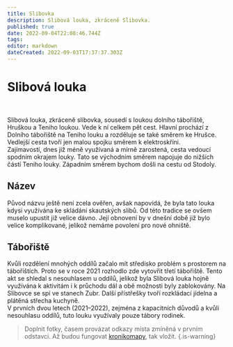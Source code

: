 ```yaml
---
title: Slibovka
description: Slibová louka, zkráceně Slibovka.
published: true
date: 2022-09-04T22:08:46.744Z
tags: 
editor: markdown
dateCreated: 2022-09-03T17:37:37.303Z
---
```


# Slibová louka
<br>
<p>
Slibová louka, zkráceně slibovka, sousedí s loukou dolního tábořiště, Hruškou a Teniho loukou. Vede k ní celkem pět cest. Hlavní prochází z Dolního tábořiště na Teniho louku a rozděluje se také směrem ke Hrušce. Vedlejší cesta tvoří jen malou spojku směrem k elektroskříni. <br>
  Zajímavostí, dnes již méně využívaná a mírně zarostená, cesta vedoucí spodním okrajem louky. Tato se východním směrem napojuje do nižších částí Teniho louky. Západním směrem bychom došli na cestu od Stodoly. 
</p>
 <h2> Název </h2>
  <p>
    Původ názvu ještě není zcela ověřen, avšak napovídá, že byla tato louka kdysi využívána ke skládání skautských slibů. Od této tradice se ovšem muselo upustit již velice dávno. Její obnovení by v dnešní době již bylo velice komplikované, jelikož nemáme povolení pro nové ohniště.
  </p>
  
<h2>Tábořiště</h2>
<p>
  Kvůli rozdělení mnohých oddílů začalo mít středisko problém s prostorem na tábořištích. Proto se v roce 2021 rozhodlo zde vytovřit třetí tábořiště. Tento akt se shledal s nesouhlasem u oddílů, jelikož byla Slibová louka hojně využívána k aktivitám i k průchodu dál a obě možnosti byly zablokovány. Na Slibovce se spí ve stanech Zubr. Další přístřešky tvoří rozkládací jídelna a plátěná střecha kuchyně. <br>
  V prvních dvou letech (2021–2022), zejména z kapacitních důvodů a kvůli nesouhlasu oddílů, tuto louku využívaly pouze tábory rodinek.
 </p>
 
>  Doplnit fotky, časem provázat odkazy místa zmíněná v prvním odstavci. Až budou fungovat [kronikomapy](/interni/jak_psat_stranky/kronikomapy), tak vložit.
{.is-warning}
